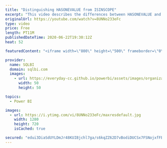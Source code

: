 ```yaml
---
title: "Distinguishing HASONEVALUE from ISINSCOPE"
excerpt: "This video describes the differences between HASONEVALUE and ISINSCOPE, which are two useful DAX functions to control the filters and the grouping that are active in a report. Article and download: https://sql.bi/662962?aff=yt"
originalUrl: https://youtube.com/watch?v=8UNNo233eFc
type: video
price: Free
length: PT11M
publishedDateTime: 2020-06-22T19:30:12Z
heat: 52

featuredContent: "<iframe width=\"800\" height=\"500\" frameborder=\"0\" src=\"https://www.youtube.com/embed/8UNNo233eFc\" allow=\"accelerometer; autoplay; encrypted-media; gyroscope; picture-in-picture\" allowfullscreen></iframe>"

provider:
  name: SQLBI
  domain: sqlbi.com
  images:
    - url: https://everyday-cc.github.io/powerbi/assets/images/organizations/sqlbi.com-50x50.jpg
      width: 50
      height: 50

topics:
  - Power BI

images:
  - url: https://i.ytimg.com/vi/8UNNo233eFc/maxresdefault.jpg
    width: 1280
    height: 720
    isCached: true

secured: "edui3DiaSdUYLDmJr48KUIBjchl7ga/s6kqZZ62D7vBodiDUCSx7FSNojxfFBW6qfb6xj8grZ2WQ7NIe8jqea9j5qTMp8use1tjuS85o8+5OEeV/kqn8fQ/Z1F7FsJcbQ9+ql+rdY+FQPHoFD1d+7ertr3mijP+hSSbDJzHRQSRD9dnPLzjd+D1VnQZx4yId7LAc7sUMtTOZnueE477ygJi8FuJje2WMM1klfoUzr2lUrPZHc21kHyeSgxffciXh6G9bruotaI8W2sQQfFB+yF6zY1iDbp09JRsS8J8Vd5kCPGDSTeDNnhSpopXUmkZ6B/SyagHUo5ZlGJwexICoQEc5YNTGJDNBVC7nzzRteJHJvdve99hDstxLk51XKGwzEsNcl+k/93kP4mWqBOjadogfQggzI3jHw/nagr7u7Eg=;iSDRCjkhPcEibR0gWiMyBw=="
---
```


